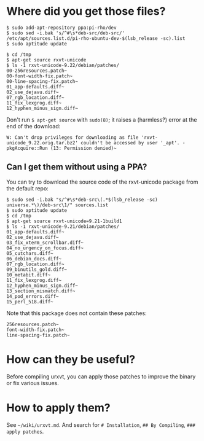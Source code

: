# Where did you get those files?

    $ sudo add-apt-repository ppa:pi-rho/dev
    $ sudo sed -i.bak 's/^#\s*deb-src/deb-src/' /etc/apt/sources.list.d/pi-rho-ubuntu-dev-$(lsb_release -sc).list
    $ sudo aptitude update

    $ cd /tmp
    $ apt-get source rxvt-unicode
    $ ls -1 rxvt-unicode-9.22/debian/patches/
    00-256resources.patch~
    00-font-width-fix.patch~
    00-line-spacing-fix.patch~
    01_app-defaults.diff~
    02_use_dejavu.diff~
    07_rgb_location.diff~
    11_fix_lexgrog.diff~
    12_hyphen_minus_sign.diff~

Don't run  `$ apt-get source` with  `sudo(8)`; it raises a  (harmless?) error at
the end of the download:

    W: Can't drop privileges for downloading as file 'rxvt-unicode_9.22.orig.tar.bz2' couldn't be accessed by user '_apt'. - pkgAcquire::Run (13: Permission denied)~

## Can I get them without using a PPA?

You can try to download the source code of the rxvt-unicode package from the default repo:

    $ sudo sed -i.bak "s/^#\s*deb-src\(.*$(lsb_release -sc) universe.*\)/deb-src\1/" sources.list
    $ sudo aptitude update
    $ cd /tmp
    $ apt-get source rxvt-unicode=9.21-1build1
    $ ls -1 rxvt-unicode-9.21/debian/patches/
    01_app-defaults.diff~
    02_use_dejavu.diff~
    03_fix_xterm_scrollbar.diff~
    04_no_urgency_on_focus.diff~
    05_cutchars.diff~
    06_debian_docs.diff~
    07_rgb_location.diff~
    09_binutils_gold.diff~
    10_metabit.diff~
    11_fix_lexgrog.diff~
    12_hyphen_minus_sign.diff~
    13_section_mismatch.diff~
    14_pod_errors.diff~
    15_perl_518.diff~

Note that this package does not contain these patches:

    256resources.patch~
    font-width-fix.patch~
    line-spacing-fix.patch~

##
# How can they be useful?

Before compiling urxvt, you can apply those patches to improve the binary or fix
various issues.

# How to apply them?

See `~/wiki/urxvt.md`.
And search for `# Installation`, `## By Compiling`, `### apply patches`.

